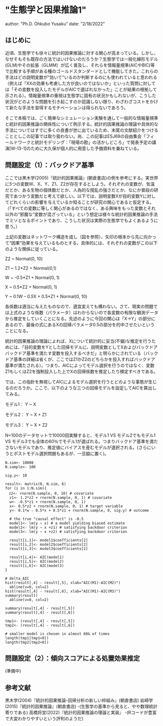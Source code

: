 
# "生態学と因果推論1"
author: "Ph.D. Ohkubo Yusaku"
date: "2/18/2022"

## はじめに
近頃、生態学でも徐々に統計的因果推論に対する関心が高まっている。しかし、なぜそもそも既存の方法ではいけないのだろうか？生態学では一般化線形モデル(GLM)やその拡張（GLMM）が広く普及し、それらを情報量規準(AICやBIC)等で比較する手順がある種のゴールドスタンダードとして機能してきた。これらの手法はどの説明変数が“効いて”いるのか判断するのにも使われていると思われる（例えば「XXの効果も考慮した方が良いのではないか」といった質問に対しては「その変数を投入したモデルがAICで選ばれなかった」ことが結果の根拠して示される）。情報量規準の重視は生態学に固有の状況かもしれないが、こうした状況がどのような問題を引き起こすのか認識しない限り、わざわざコストをかけて新たな手法を習得するモチベーションは得られないであろう。

そこで本稿では、ごく簡単なシミュレーション実験を通して一般的な情報量規準と統計的因果推論の関係性について例示する。統計的因果推論の理論や具体的な手法についてはすでに多くの良書が世に出ているため、末尾の文献紹介をつけることとしこの記事では取り扱わない。尚、この記事はESJ69の自由集会「フィールドワークと統計モデリング：「現場の勘」の活かしどころ」で発表予定の講演[W-13-1]のために大久保が個人的に用意した予備資料を兼ねている。

## 問題設定（1）：バックドア基準
ここでは黒木学(2005)『統計的因果推論』(朝倉書店)の例を参考にする。実世界に5つの変数W、X、Y、Z1、Z2が存在するとしよう。それぞれの変数が、気温だとか、ある生物の個体数だとか、人為的な撹乱の強さだとか、なにか普段の研究であつかう変数だと考えて欲しい。以下では、説明変数Xが目的変数Yに対してどれくらいの影響を与えているか知ることが研究の関心であると仮定する。（「すべての変数に等しく関心があるのではなく、ある興味をもった変数とそれ以外の“邪魔な”変数が混ざっている」という想定は様々な統計的因果推論の手法でミソとなるポイントであり、こうした状況は実際の生態学でもよくあるように思う。）

上記の変数はネットワーク構造を成し（図を参照）、矢印の根本から先に向かって“因果”効果を与えているものとする。具体的には、それぞれの変数がこの以下のような関係に従っている。

Z2 ~ Normal(0, 10)

Z1 ~ 1.2*Z2 + Normal(0,1)

W ~ -0.5*Z1 + Normal(0, 1)

X ~ 0.5*Z2 + Normal(0, 1)

Y ~ 0.1*W – 0.5*X + 0.5*Z1 + Normal(0, 10)

各係数は適当に与えたものなので、適宜変えても構わない。さて、現実の問題では上式のような係数（パラメータ）はわからないので各変数の有限な観測データから推定をしていくことになる。先述のように今回の関心は「X→Y」の部分にあるので、最後の式にあるXの回帰パラメータ0.5の部分を的中させたいということになる。

統計的因果推論の理論によれば、Xについて統計的に妥当(不偏)な推定を行うためには、「目的変数をYとした回帰モデルに、説明変数としてXおよびバックドアバックドア基準を満たす変数を投入するべきだ」と明らかにされている（バックドア基準の詳細は省くが、ここではZ1かZ2のどちらかを投入すればバックドア基準が満たされる）。つまり、AICによってモデル選択を行うのではなく、変数Z1もしくはZ2を強制投入した上でXの回帰係数を推定したり検定すべきである。

では、この指針を無視してAICによるモデル選択を行うとどのような事態が生じるのだろうか。ここで、以下のような三つの回帰モデルを設定してAICを算出してみる。

モデル1： Y ~ X

モデル2： Y ~ X + Z1

モデル3： Y ~ X + Z2

N=100のデータセットで10000回実験すると、モデル1 VS モデル2でもモデル1 VS モデル3でも全体の60％でモデル1が選ばれる。つまりバックドア基準を満たさないモデルであり、推定値にバイアスを産むモデルが選択される。(さらにいうとポストモデル選択問題もあるが、一旦脇に置く)。
```{r }
N.sim<- 10000
N.sample<- 100

sig.y<- 10

result<- matrix(0, N.sim, 6) 
for (i in 1:N.sim){
　z2<- rnorm(N.sample, 0, 10) # covariate
  z1<- 1.2*z2 + rnorm(N.sample, 0, 1) # covariate
  w<- -0.5*z1 + rnorm(N.sample, 0, 1) 
  x<- 0.5*z2 + rnorm(N.sample, 0, 1) # target variable
  y<- 0.1*w - 0.5*x + 0.5*z1 + rnorm(N.sample, 0, sig.y) # outcome

  # the true "causal effect" is -0.5
  model1<- lm(y ~ x) # a model yielding biased estimate
  model2<- lm(y ~ x +z1) # satisfying backdoor criterion
  model3<- lm(y ~ x +z2) # satisfying backdoor criterion
  
  result[i,1]<- model1$coefficients[2] 
  result[i,2]<- model2$coefficients[2]
  result[i,3]<- model3$coefficients[2]
  
  result[i,4]<- AIC(model1)
  result[i,5]<- AIC(model2)
  result[i,6]<- AIC(model3)
}

# delta_AIC
hist(result[,4] - result[,5], xlab="AIC(M1)-AIC(M2)")
  abline(v=0, col=2)
hist(result[,4] - result[,6], xlab="AIC(M1)-AIC(M3)")
summary(result)
  abline(v=0, col=2)

summary(result[,4] - result[,5])
summary(result[,4] - result[,6])

tmp1<- (result[,4] - result[,5])
tmp2<- (result[,4] - result[,6])

# smaller model is chosen in almost 60& of times
length(tmp1[tmp1<0])
length(tmp2[tmp2<0]) 
```


## 問題設定（2）：傾向スコアによる処置効果推定
(準備中)

## 参考文献
黒木学(2004)『統計的因果推論-回帰分析の新しい枠組み』(朝倉書店)
岩崎学(2015)『統計的因果推論』(朝倉書店)
-(生態学の基準から見ると、やや数理統計寄りである)
高橋将宜(2022)『統計的因果推論の理論と実装』
-(Rコードが豊富で大変わかりやすいという評判のようだ)
